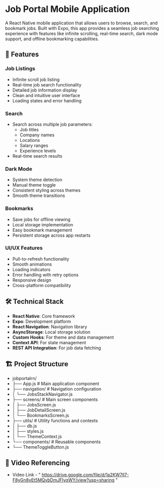 # Job Portal Mobile Application

A React Native mobile application that allows users to browse, search, and bookmark jobs. Built with Expo, this app provides a seamless job searching experience with features like infinite scrolling, real-time search, dark mode support, and offline bookmarking capabilities.

## 🚀 Features

### Job Listings
- Infinite scroll job listing
- Real-time job search functionality
- Detailed job information display
- Clean and intuitive user interface
- Loading states and error handling

### Search 
- Search across multiple job parameters:
  - Job titles
  - Company names
  - Locations
  - Salary ranges
  - Experience levels
- Real-time search results

### Dark Mode
- System theme detection
- Manual theme toggle
- Consistent styling across themes
- Smooth theme transitions

### Bookmarks
- Save jobs for offline viewing
- Local storage implementation
- Easy bookmark management
- Persistent storage across app restarts

### UI/UX Features
- Pull-to-refresh functionality
- Smooth animations
- Loading indicators
- Error handling with retry options
- Responsive design
- Cross-platform compatibility

## 🛠️ Technical Stack

- **React Native**: Core framework
- **Expo**: Development platform
- **React Navigation**: Navigation library
- **AsyncStorage**: Local storage solution
- **Custom Hooks**: For theme and data management
- **Context API**: For state management
- **REST API Integration**: For job data fetching

## 🏗️ Project Structure

- jobportalrn/
- ├── App.js # Main application component
- ├── navigation/ # Navigation configuration
- │ └── JobsStackNavigator.js
- ├── screens/ # Main screen components
- │ ├── JobsScreen.js
- │ ├── JobDetailScreen.js
- │ └── BookmarksScreen.js
- ├── utils/ # Utility functions and contexts
- │ ├── db.js
- │ ├── styles.js
- │ └── ThemeContext.js
- └── components/ # Reusable components
- └── ThemeToggleButton.js

## 📱 Video Referencing

- Video Link  -  " https://drive.google.com/file/d/1a2KW7lI7-F8yGn8yEt5MQvbDmJFIyqWY/view?usp=sharing "
